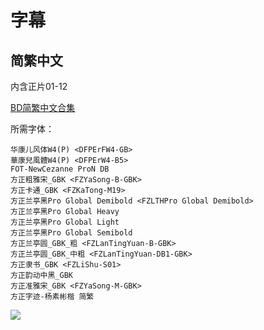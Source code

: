 # 字幕

## 简繁中文

内含正片01-12

[BD简繁中文合集](https://github.com/Nekomoekissaten-SUB/Nekomoekissaten-Storage/releases/download/subtitle_pkg/Kakushigoto_BD_zho.7z)

所需字体：
```
华康儿风体W4(P) <DFPErFW4-GB>
華康兒風體W4(P) <DFPErW4-B5>
FOT-NewCezanne ProN DB
方正粗雅宋_GBK <FZYaSong-B-GBK>
方正卡通_GBK <FZKaTong-M19>
方正兰亭黑Pro Global Demibold <FZLTHPro Global Demibold>
方正兰亭黑Pro Global Heavy
方正兰亭黑Pro Global Light
方正兰亭黑Pro Global Semibold
方正兰亭圆_GBK_粗 <FZLanTingYuan-B-GBK>
方正兰亭圆_GBK_中粗 <FZLanTingYuan-DB1-GBK>
方正隶书_GBK <FZLiShu-S01>
方正韵动中黑_GBK
方正准雅宋_GBK <FZYaSong-M-GBK>
方正字迹-杨素彬楷 简繁
```

![](https://nekomoe.pages.dev/images/2020-04/kakushigoto.jpg)